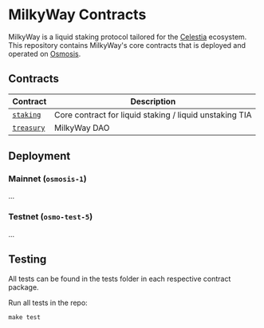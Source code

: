 # MilkyWay Contracts

MilkyWay is a liquid staking protocol tailored for the [Celestia](https://celestia.org/) ecosystem.
This repository contains MilkyWay's core contracts that is deployed and operated on [Osmosis](https://osmosis.zone/).

## Contracts

| Contract                           | Description                                             |
| ---------------------------------- | ------------------------------------------------------- |
| [`staking`](./contracts/staking)   | Core contract for liquid staking / liquid unstaking TIA |
| [`treasury`](./contracts/treasury) | MilkyWay DAO                                            |

## Deployment

### Mainnet (`osmosis-1`)

...

### Testnet (`osmo-test-5`)

...

## Testing

All tests can be found in the tests folder in each respective contract package.

Run all tests in the repo:

```rust
make test
```

